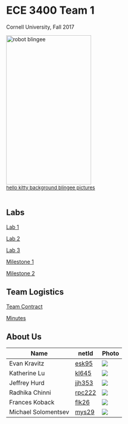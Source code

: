# ECE 3400 Team 1
Cornell University, Fall 2017

<a href="http://blingee.com/blingee/view/136540304-robot-blingee" target="_blank" title="robot blingee"><img alt="robot blingee" border="0" height="400" src="http://image.blingee.com/images19/content/output/000/000/000/823/871526592_1575243.gif" title="robot blingee" width="228" /></a><br /><a href="http://blingee.com/pictures/hello-kitty-background-blingee" target="_blank" title="hello kitty background blingee pictures"><font size="2">hello kitty background blingee pictures</font></a><br /><br />

## Labs

[Lab 1](./lab1.md) 

[Lab 2](./lab2.md)

[Lab 3](./lab3.md)


[Milestone 1](./milestone1.md)

[Milestone 2](./Milestone2.md)

## Team Logistics

[Team Contract](https://docs.google.com/document/d/11ZBqf6RC5hrOcDreiL2vlYcdcat49vuX1CWatlyPSTk/edit?usp=sharing)

[Minutes](./minutes.md)

## About Us

|Name | netId |Photo|
|-----|-------|-----|
|Evan Kravitz| [esk95     ](mailto:esk95@cornell.edu) | ![](./resources/evankravitz.jpg)|
|Katherine Lu| [kl645     ](mailto:kl645@cornell.edu) | ![](./resources/katherinelu.jpeg) |
|Jeffrey Hurd| [jjh353     ](mailto:jjh353@cornell.edu)| ![](./resources/jeffreyhurd.jpg)|
|Radhika Chinni| [rpc222     ](mailto:rpc222@cornell.edu) | ![](./resources/raddhikachinni.png) |
|Frances Koback| [flk26     ](mailto:flk26@cornell.edu)| ![](./resources/franniekobak.jpeg) |
|Michael Solomentsev| [mys29     ](mailto:mys29@cornell.edu) | ![](./resources/michael.jpeg) |






